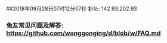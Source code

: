 ##2018年09月28日07时12分07秒 新址: 142.93.202.93
### 兔友常见问题及解答: https://github.com/wanggonging/d/blob/w/FAQ.md

